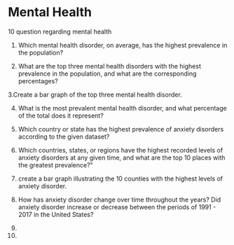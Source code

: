 # Mental Health 

10 question regarding mental health 

1. Which mental health disorder, on average, has the highest prevalence in the population?

2. What are the top three mental health disorders with the highest prevalence in the population, and what are the corresponding percentages?

3.Create a bar graph of the top three mental health disorder.

4. What is the most prevalent mental health disorder, and what percentage of the total does it represent?

5. Which country or state has the highest prevalence of anxiety disorders according to the given dataset?

6. Which countries, states, or regions have the highest recorded levels of anxiety disorders at any given time, and what are the top 10 places with the greatest prevalence?"

7. create a bar graph illustrating the 10 counties with the highest levels of anxiety disorder.

8. How has anxiety disorder change over time throughout the years? Did anxiety disorder increase or decrease between the periods of 1991 - 2017 in the United States?

9.

10.
